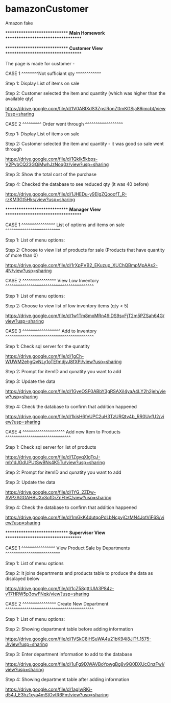 # bamazonCustomer
Amazon fake

**************************** **Main Homework** **********************************


**************************** **Customer View** **********************************

The page is made for customer -

CASE 1 ^^^^^^^^Not sufficiant qty ^^^^^^^^^^^^

Step 1: Display List of items on sale

Step 2: Customer selected the item and quantity (which was higher than the available qty)

https://drive.google.com/file/d/1V0ABIXdS3ZpslRonZttmKGSja86jmcbt/view?usp=sharing


CASE 2 ^^^^^^^^^ Order went through ^^^^^^^^^^^^^^^^^^ 

Step 1: Display List of items on sale

Step 2: Customer selected the item and quantity - it was good so sale went through

https://drive.google.com/file/d/1QkIk5kbps-V2PvbCQ23GQiMwhJzNoq0z/view?usp=sharing

Step 3: Show the total cost of the purchase

Step 4: Checked the database to see reduced qty (it was 40 before)

https://drive.google.com/file/d/1JHEDu-y9EIgZQooofT_R-rzKM3Gt5Hks/view?usp=sharing


**************************** **Manager View** **********************************

CASE 1 ^^^^^^^^^^^^^^^^ List of options and items on sale ^^^^^^^^^^^^^^^^^^^^^^^^^^

Step 1: List of menu options: 

Step 2: Choose to view list of products for sale (Products that have quantity of more than 0)

https://drive.google.com/file/d/1rXpPVB2_EKuzup_XUChQBmpMpAAs2-4N/view?usp=sharing


CASE 2 ^^^^^^^^^^^^^^^^ View Low Inventory ^^^^^^^^^^^^^^^^^^^^^^^^^^^^^^^^^^^^^^^^^^

Step 1: List of menu options: 

Step 2: Choose to view list of low inventory items (qty < 5)

https://drive.google.com/file/d/1w1Tm8mxMRn49iDS9svFjT2m5PZSah64G/view?usp=sharing

CASE 3 ^^^^^^^^^^^^^^^^^^ Add to Inventory ^^^^^^^^^^^^^^^^^^^^^^^^^^^^^^^^^^^^^^^^^^

Step 1: Check sql server for the qunatity 

https://drive.google.com/file/d/1gCh-WUWM2ehgQvNLy1oTEfmdjvJ8fXPi/view?usp=sharing

Step 2: Prompt for itemID and qunatity you want to add

Step 3: Update the data

https://drive.google.com/file/d/1GyeOSF0ABbY3gRSAXiI4yaA4LY2h2jeh/view?usp=sharing

Step 4: Check the database to confirm that addition happened

https://drive.google.com/file/d/1kisH6feUPC2uH3TzURQtv4b_RR0UvfU2/view?usp=sharing


CASE 4 ^^^^^^^^^^^^^^^^^^^^ Add new Item to Products ^^^^^^^^^^^^^^^^^^^^^^^^^^^^^^^

Step 1: Check sql server for list of products

https://drive.google.com/file/d/1ZgvqXlgTqJ-mb1dJGdUPUtSwBNs4K5Tu/view?usp=sharing

Step 2: Prompt for itemID and qunatity you want to add

Step 3: Update the data

https://drive.google.com/file/d/1YG_2ZDw-AVPzAGGAHBUXv3ofDrZnFteC/view?usp=sharing

Step 4: Check the database to confirm that addition happened

https://drive.google.com/file/d/1mGkK4dutqoPdLbNcpvjCzMN4JotViF6S/view?usp=sharing


**************************** **Supervisor View** **********************************

CASE 1 ^^^^^^^^^^^^^^^^ View Product Sale by Departments ^^^^^^^^^^^^^^^^^^^^^^^^^^

Step 1: List of menu options

Step 2: It joins departments and products table to produce the data as displayed below

https://drive.google.com/file/d/1cZ58gttlUIA3P84z-vT7HRW5p3owFNqk/view?usp=sharing


CASE 2 ^^^^^^^^^^^^^^^^ Create New Department ^^^^^^^^^^^^^^^^^^^^^^^^^^^^^^^^^^^^^^^^^^

Step 1: List of menu options: 

Step 2: Showing department table before adding information

https://drive.google.com/file/d/1VSkC8iHSuWA4u21bK94i8JlTf_1575-J/view?usp=sharing

Step 3: Enter department information to add to the database

https://drive.google.com/file/d/1uFg9IXWAVBoYpwgBg8v9Q0DXUcOnzFwI/view?usp=sharing

Step 4: Showing department table after adding information

https://drive.google.com/file/d/1agIwRKi-d54J_E3hz1xya4mStOvtR6Fm/view?usp=sharing
